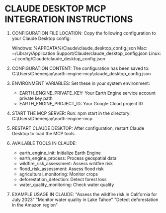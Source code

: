 
CLAUDE DESKTOP MCP INTEGRATION INSTRUCTIONS
============================================

1. CONFIGURATION FILE LOCATION:
   Copy the following configuration to your Claude Desktop config:
   
   Windows: %APPDATA%\Claude\claude_desktop_config.json
   Mac: ~/Library/Application Support/Claude/claude_desktop_config.json
   Linux: ~/.config/Claude/claude_desktop_config.json

2. CONFIGURATION CONTENT:
   The configuration has been saved to: C:\Users\Dhenenjay\earth-engine-mcp\claude_desktop_config.json

3. ENVIRONMENT VARIABLES:
   Set these in your system environment:
   - EARTH_ENGINE_PRIVATE_KEY: Your Earth Engine service account private key path
   - EARTH_ENGINE_PROJECT_ID: Your Google Cloud project ID

4. START THE MCP SERVER:
   Run: npm start
   in the directory: C:\Users\Dhenenjay\earth-engine-mcp

5. RESTART CLAUDE DESKTOP:
   After configuration, restart Claude Desktop to load the MCP tools.

6. AVAILABLE TOOLS IN CLAUDE:
   - earth_engine_init: Initialize Earth Engine
   - earth_engine_process: Process geospatial data
   - wildfire_risk_assessment: Assess wildfire risk
   - flood_risk_assessment: Assess flood risk
   - agricultural_monitoring: Monitor crops
   - deforestation_detection: Detect forest loss
   - water_quality_monitoring: Check water quality

7. EXAMPLE USAGE IN CLAUDE:
   "Assess the wildfire risk in California for July 2023"
   "Monitor water quality in Lake Tahoe"
   "Detect deforestation in the Amazon region"
